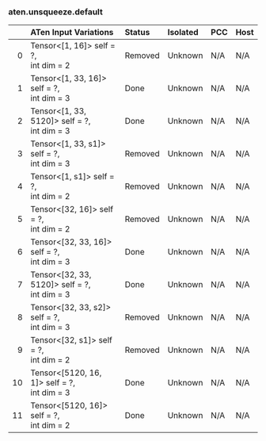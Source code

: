 ### aten.unsqueeze.default
|    | ATen Input Variations                           | Status   | Isolated   | PCC   | Host   |
|---:|:------------------------------------------------|:---------|:-----------|:------|:-------|
|  0 | Tensor<[1, 16]> self = ?,<br>int dim = 2        | Removed  | Unknown    | N/A   | N/A    |
|  1 | Tensor<[1, 33, 16]> self = ?,<br>int dim = 3    | Done     | Unknown    | N/A   | N/A    |
|  2 | Tensor<[1, 33, 5120]> self = ?,<br>int dim = 3  | Done     | Unknown    | N/A   | N/A    |
|  3 | Tensor<[1, 33, s1]> self = ?,<br>int dim = 3    | Removed  | Unknown    | N/A   | N/A    |
|  4 | Tensor<[1, s1]> self = ?,<br>int dim = 2        | Removed  | Unknown    | N/A   | N/A    |
|  5 | Tensor<[32, 16]> self = ?,<br>int dim = 2       | Removed  | Unknown    | N/A   | N/A    |
|  6 | Tensor<[32, 33, 16]> self = ?,<br>int dim = 3   | Done     | Unknown    | N/A   | N/A    |
|  7 | Tensor<[32, 33, 5120]> self = ?,<br>int dim = 3 | Done     | Unknown    | N/A   | N/A    |
|  8 | Tensor<[32, 33, s2]> self = ?,<br>int dim = 3   | Removed  | Unknown    | N/A   | N/A    |
|  9 | Tensor<[32, s1]> self = ?,<br>int dim = 2       | Removed  | Unknown    | N/A   | N/A    |
| 10 | Tensor<[5120, 16, 1]> self = ?,<br>int dim = 3  | Done     | Unknown    | N/A   | N/A    |
| 11 | Tensor<[5120, 16]> self = ?,<br>int dim = 2     | Done     | Unknown    | N/A   | N/A    |

